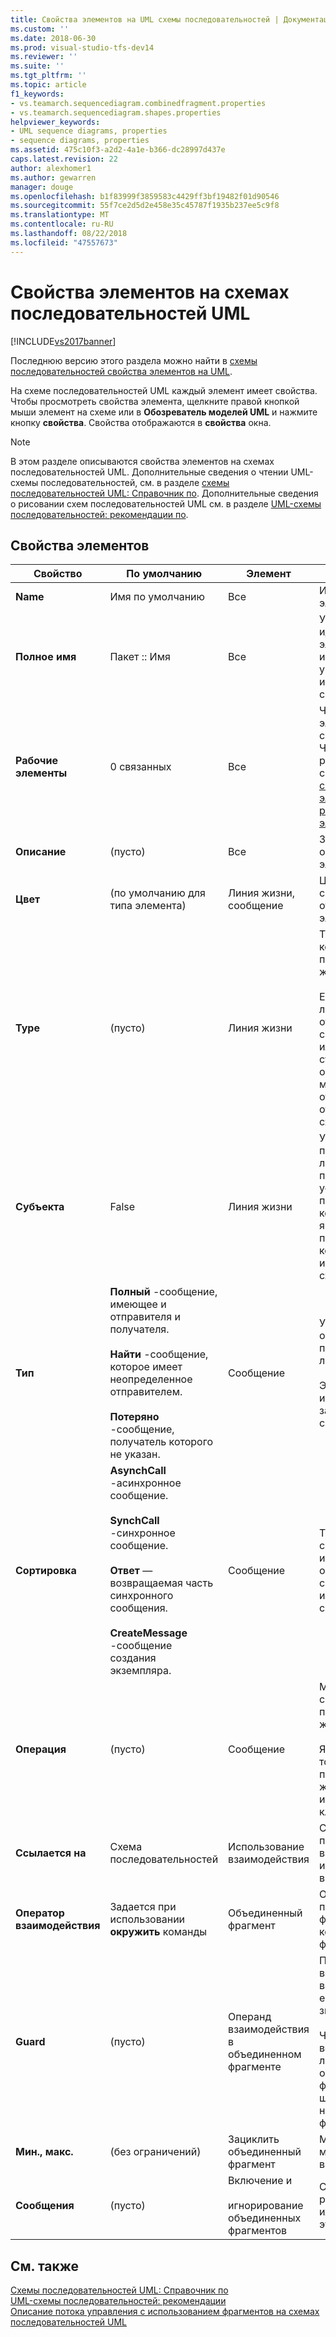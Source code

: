 ```yaml
---
title: Свойства элементов на UML схемы последовательностей | Документация Майкрософт
ms.custom: ''
ms.date: 2018-06-30
ms.prod: visual-studio-tfs-dev14
ms.reviewer: ''
ms.suite: ''
ms.tgt_pltfrm: ''
ms.topic: article
f1_keywords:
- vs.teamarch.sequencediagram.combinedfragment.properties
- vs.teamarch.sequencediagram.shapes.properties
helpviewer_keywords:
- UML sequence diagrams, properties
- sequence diagrams, properties
ms.assetid: 475c10f3-a2d2-4a1e-b366-dc28997d437e
caps.latest.revision: 22
author: alexhomer1
ms.author: gewarren
manager: douge
ms.openlocfilehash: b1f83999f3859583c4429ff3bf19482f01d90546
ms.sourcegitcommit: 55f7ce2d5d2e458e35c45787f1935b237ee5c9f8
ms.translationtype: MT
ms.contentlocale: ru-RU
ms.lasthandoff: 08/22/2018
ms.locfileid: "47557673"
---
```

# <a name="properties-of-elements-on-uml-sequence-diagrams"></a>Свойства элементов на схемах последовательностей UML
[!INCLUDE[vs2017banner](../includes/vs2017banner.md)]

Последнюю версию этого раздела можно найти в [схемы последовательностей свойства элементов на UML](https://docs.microsoft.com/visualstudio/modeling/properties-of-elements-on-uml-sequence-diagrams).  
  
На схеме последовательностей UML каждый элемент имеет свойства. Чтобы просмотреть свойства элемента, щелкните правой кнопкой мыши элемент на схеме или в **Обозреватель моделей UML** и нажмите кнопку **свойства**. Свойства отображаются в **свойства** окна.  
  
> [!NOTE]
>  В этом разделе описываются свойства элементов на схемах последовательностей UML. Дополнительные сведения о чтении UML-схемы последовательностей, см. в разделе [схемы последовательностей UML: Справочник по](../modeling/uml-sequence-diagrams-reference.md). Дополнительные сведения о рисовании схем последовательностей UML см. в разделе [UML-схемы последовательностей: рекомендации по](../modeling/uml-sequence-diagrams-guidelines.md).  
  
## <a name="properties-of-elements"></a>Свойства элементов  
  
|Свойство|По умолчанию|Элемент|Описание|  
|--------------|-------------|-------------|-----------------|  
|**Name**|Имя по умолчанию|Все|Идентифицирует элемент.|  
|**Полное имя**|Пакет :: Имя|Все|Уникально идентифицирует элемент. Перед именем элемента указывается полное имя пакета, содержащего его.|  
|**Рабочие элементы**|0 связанных|Все|Число рабочих элементов, связанных с этим элементом. Чтобы связать рабочие элементы, см. в разделе [связывание элементов модели и рабочими элементами](../modeling/link-model-elements-and-work-items.md).|  
|**Описание**|(пусто)|Все|Здесь можно делать общие заметки об элементе.|  
|**Цвет**|(по умолчанию для типа элемента)|Линия жизни, сообщение|Цвет фигуры. Это свойство фигуры, а не отображаемый ею элемент.|  
|**Type**|(пусто)|Линия жизни|Тип экземпляра, который представляет жизненная линия.<br /><br /> Если в заголовке линии жизни отображается символ ссылки, этот класс или интерфейс существует в обозревателе моделей UML отдельно и может отображаться на схеме классов.|  
|**Субъекта**|False|Линия жизни|Указывает, представляет ли линия жизни пользователя, устройство или программный компонент, являющийся внешним по отношению к компоненту, изображенному на схеме.|  
|**Тип**|**Полный** -сообщение, имеющее и отправителя и получателя.<br /><br /> **Найти** -сообщение, которое имеет неопределенное отправителем.<br /><br /> **Потеряно** -сообщение, получатель которого не указан.|Сообщение|Указывает, какие окончания сообщения присоединены к линии жизни.<br /><br /> Это свойство нельзя изменить. Оно задается при создании сообщения.|  
|**Сортировка**|**AsynchCall** -асинхронное сообщение.<br /><br /> **SynchCall** -синхронное сообщение.<br /><br /> **Ответ** — возвращаемая часть синхронного сообщения.<br /><br /> **CreateMessage** -сообщение создания экземпляра.|Сообщение|Тип сообщения. Это свойство нельзя изменить. Оно определяется средством, используемым для создания сообщения.|  
|**Операция**|(пусто)|Сообщение|Метод, вызываемый сообщением в получающей линии жизни.<br /><br /> Является видимым, только если получающая линия жизни связана с интерфейсом или классом.|  
|**Ссылается на**|Схема последовательностей|Использование взаимодействия|Схема последовательностей, вызываемая этим использованием взаимодействия.|  
|**Оператор взаимодействия**|Задается при использовании **окружить** команды|Объединенный фрагмент|Оператор, представленный этим фрагментом или коллекцией фрагментов.|  
|**Guard**|(пусто)|Операнд взаимодействия в объединенном фрагменте|Последовательность во фрагменте встречается, только если условие имеет значение true.<br /><br /> Чтобы выбрать верхний фрагмент любого объединенного фрагмента, нужно щелкнуть под названием фрагмента.|  
|**Мин., макс.**|(без ограничений)|Зациклить объединенный фрагмент|Минимальное и максимальное число выполнений цикла.|  
|**Сообщения**|(пусто)|Включение и<br /><br /> игнорирование объединенных фрагментов|Сообщения, рассматриваемые или игнорируемые в этом фрагменте.|  
  
## <a name="see-also"></a>См. также  
 [Схемы последовательностей UML: Справочник по](../modeling/uml-sequence-diagrams-reference.md)   
 [UML-схемы последовательностей: рекомендации](../modeling/uml-sequence-diagrams-guidelines.md)   
 [Описание потока управления с использованием фрагментов на схемах последовательностей UML](../modeling/describe-control-flow-with-fragments-on-uml-sequence-diagrams.md)



